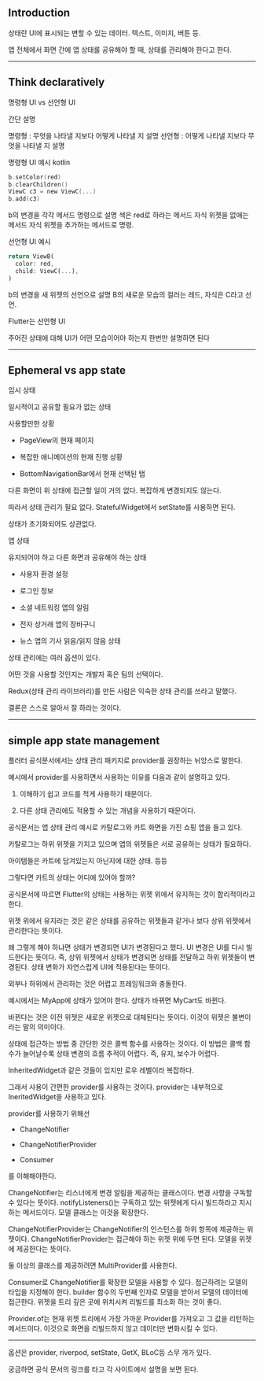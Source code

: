 
## Introduction

상태란 UI에 표시되는 변할 수 있는 데이터. 텍스트, 이미지, 버튼 등.

앱 전체에서 화면 간에 앱 상태를 공유해야 할 때, 상태를 관리해야 한다고 한다.

---

## Think declaratively

명령형 UI vs 선언형 UI

간단 설명

명령형 : 무엇을 나타낼 지보다 어떻게 나타낼 지 설명
선언형 : 어떻게 나타낼 지보다 무엇을 나타낼 지 설명

명령형 UI 예시 kotlin

```kotlin
b.setColor(red)
b.clearChildren()
ViewC c3 = new ViewC(...)
b.add(c3)
```

b의 변경을 각각 메서드 명령으로 설명
색은 red로 하라는 메서드
자식 위젯을 없애는 메서드
자식 위젯을 추가하는 메서드로 명령.

선언형 UI 예시

```dart
return ViewB(
  color: red,
  child: ViewC(...),
)
```

b의 변경을 새 위젯의 선언으로 설명
B의 새로운 모습의 컬러는 레드, 자식은 C라고 선언.

Flutter는 선언형 UI

주어진 상태에 대해 UI가 어떤 모습이어야 하는지 한번만 설명하면 된다

---

## Ephemeral vs app state

임시 상태

일시적이고 공유할 필요가 없는 상태

사용할만한 상황

- PageView의 현재 페이지

- 복잡한 애니메이션의 현재 진행 상황

- BottomNavigationBar에서 현재 선택된 탭

다른 화면이 위 상태에 접근할 일이 거의 없다. 복잡하게 변경되지도 않는다.

따라서 상태 관리가 필요 없다. StatefulWidget에서 setState를 사용하면 된다.

상태가 초기화되어도 상관없다.

앱 상태

유지되어야 하고 다른 화면과 공유해야 하는 상태

- 사용자 환경 설정

- 로그인 정보

- 소셜 네트워킹 앱의 알림

- 전자 상거래 앱의 장바구니

- 뉴스 앱의 기사 읽음/읽지 않음 상태

상태 관리에는 여러 옵션이 있다.

어떤 것을 사용할 것인지는 개발자 혹은 팀의 선택이다.

Redux(상태 관리 라이브러리)를 만든 사람은 익숙한 상태 관리를 쓰라고 말했다.

결론은 스스로 알아서 잘 하라는 것이다.

---

## simple app state management

플러터 공식문서에서는 상태 관리 패키지로 provider를 권장하는 뉘앙스로 말한다.

예시에서 provider를 사용하면서 사용하는 이유를 다음과 같이 설명하고 있다.

1. 이해하기 쉽고 코드를 적게 사용하기 때문이다.

2. 다른 상태 관리에도 적용할 수 있는 개념을 사용하기 때문이다.

공식문서는 앱 상태 관리 예시로 카탈로그와 카트 화면을 가진 쇼핑 앱을 들고 있다.

카탈로그는 하위 위젯을 가지고 있으며 앱의 위젯들은 서로 공유하는 상태가 필요하다.

아이템들은 카트에 담겨있는지 아닌지에 대한 상태. 등등

그렇다면 카트의 상태는 어디에 있어야 할까?

공식문서에 따르면 Flutter의 상태는 사용하는 위젯 위에서 유지하는 것이 합리적이라고 한다.

위젯 위에서 유지라는 것은 같은 상태를 공유하는 위젯들과 같거나 보다 상위 위젯에서 관리한다는 뜻이다.

왜 그렇게 해야 하냐면 상태가 변경되면 UI가 변경된다고 했다. UI 변경은 UI를 다시 빌드한다는 뜻이다.
즉, 상위 위젯에서 상태가 변경되면 상태를 전달하고 하위 위젯들이 변경된다. 상태 변화가 자연스럽게 UI에 적용된다는 뜻이다. 

외부나 하위에서 관리하는 것은 어렵고 프레임워크와 충돌한다.

예시에서는 MyApp에 상태가 있어야 한다. 상태가 바뀌면 MyCart도 바뀐다.

바뀐다는 것은 이전 위젯은 새로운 위젯으로 대체된다는 뜻이다. 이것이 위젯은 불변이라는 말의 의미이다.

상태에 접근하는 방법 중 간단한 것은 콜백 함수를 사용하는 것이다.
이 방법은 콜백 함수가 늘어날수록 상태 변경의 흐름 추적이 어렵다.
즉, 유지, 보수가 어렵다. 

InheritedWidget과 같은 것들이 있지만 로우 레벨이라 복잡하다.

그래서 사용이 간편한 provider를 사용하는 것이다. provider는 내부적으로 IneritedWidget을 사용하고 있다.

provider를 사용하기 위해선

- ChangeNotifier

- ChangeNotifierProvider

- Consumer

를 이해해야한다.

ChangeNotifier는 리스너에게 변경 알림을 제공하는 클래스이다. 변경 사항을 구독할 수 있다는 뜻이다. notifyListeners()는 구독하고 있는 위젯에게 다시 빌드하라고 지시하는 메서드이다.
모델 클래스는 이것을 확장한다.

ChangeNotifierProvider는 ChangeNotifier의 인스턴스를 하위 항목에 제공하는 위젯이다. ChangeNotifierProvider는 접근해야 하는 위젯 위에 두면 된다.
모델을 위젯에 제공한다는 뜻이다.

둘 이상의 클래스를 제공하려면 MultiProvider를 사용한다.

Consumer로 ChangeNotifier를 확장한 모델을 사용할 수 있다. 접근하려는 모델의 타입을 지정해야 한다. builder 함수의 두번째 인자로 모델을 받아서 모델의 데이터에 접근한다.
위젯을 트리 깊은 곳에 위치시켜 리빌드를 최소화 하는 것이 좋다.

Provider.of는 현재 위젯 트리에서 가장 가까운 Provider를 가져오고 그 값을 리턴하는 메서드이다.
이것으로 화면을 리빌드하지 않고 데이터만 변화시킬 수 있다.

---

옵션은 provider, riverpod, setState, GetX, BLoC등 스무 개가 있다.

궁금하면 공식 문서의 링크를 타고 각 사이트에서 설명을 보면 된다.
